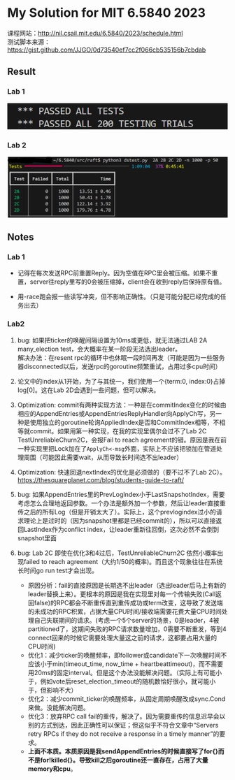 # My Solution for MIT 6.5840 2023
课程网站：http://nil.csail.mit.edu/6.5840/2023/schedule.html  
测试脚本来源：https://gist.github.com/JJGO/0d73540ef7cc2f066cb535156b7cbdab 
## Result
### Lab 1
![Lab1_test_result](picture/lab1_result.png)
### Lab 2
![Lab2_test_result](picture/lab2_result.png)

## Notes
### Lab 1
+ 记得在每次发送RPC前重置Reply。因为空值在RPC里会被压缩。如果不重置，server往reply里写的0会被压缩掉，client会在收到reply后保持原有值。

+ 用-race跑会报一些读写冲突，但不影响正确性。（只是可能分配已经完成的任务出去）

### Lab2
1. bug: 如果把ticker的唤醒间隔设置为10ms或更低，就无法通过LAB 2A many_election test，会大概率在某一阶段无法选出leader。  
解决办法：在resent rpc的循环中也休眠一段时间再发（可能是因为一些服务器disconnected以后，发送rpc的goroutine频繁重试，占用过多cpu时间）
2. 论文中的index从1开始，为了与其统一，我们使用一个{term:0, index:0}占掉log[0]。这在Lab 2D会遇到一些问题，但可以解决。
3. Optimization: commit有两种实现方法：一种是在commitIndex变化的时候由相应的AppendEntries或AppendEntriesReplyHandler向ApplyCh写，另一种是使用独立的goroutine轮询AppliedIndex是否和CommitIndex相等，不相等就commit。如果用第一种实现，在我的实现里偶尔会过不了Lab 2C TestUnreliableChurn2C，会报Fail to reach agreement的错。原因是我在前一种实现里把Lock加在了``ApplyCh<-msg``外面，实际上不应该把锁加在管道处理周围（可能因此需要wait，从而导致长时间选不出leader）
4. Optimization: 快速回退nextIndex的优化是必须做的（要不过不了Lab 2C）。https://thesquareplanet.com/blog/students-guide-to-raft/
5. bug: 如果AppendEntries里的PrevLogIndex小于LastSnapshotIndex，需要考虑怎么合理地返回参数。一个办法是额外加一个参数，然后让leader直接重传之后的所有Log（但是开销太大了）。实际上，这个prevlogindex过小的请求理论上是过时的（因为snapshot里都是已经commit的），所以可以直接返回LastIndex作为conflict index，让leader重新往回倒，这次必然不会倒到snapshot里面
6. bug: Lab 2C 即使在优化3和4过后，TestUnreliableChurn2C 依然小概率出现failed to reach agreement（大约1/50的概率)。而且这个现象往往在系统长时间go run test才会出现。

    + 原因分析：fail的直接原因是长期选不出leader（选出leader后马上有新的leader替换上来）。更根本的原因是我在实现里对每一个传输失败(Call返回false)的RPC都会不断重传直到重传成功或term改变，这导致了发送端的未成功的RPC积累，占据大量CPU时间/接收端需要花费大量CPU时间处理自己失联期间的请求。(考虑一个5个server的场景，0是leader，4被partitioned了，这期间失败的RPC请求数量增加，0需要不断重发，等到4 connect回来的时候它需要处理大量这之前的请求，这都要占用大量的CPU时间)
    + 优化1：减少ticker的唤醒频率，即follower或candidate下一次唤醒时间不应该小于min(timeout_time, now_time + heartbeattimeout)，而不需要用20ms的固定interval。但是这个办法没能解决问题。（实际上有可能小于，例如vote后reset_election_timeout的随机数恰好很小，就可能小于，但影响不大）
    + 优化2：减少commit_ticker的唤醒频率，从固定周期唤醒改成sync.Cond来做。没能解决问题。
    + 优化3：放弃RPC call fail的重传，解决了。因为需要重传的信息迟早会以别的方式到达，因此正确性可以保证；但这似乎不符合文章中“Servers retry RPCs if they do not receive a response in a timely manner”的要求。
    + **上面不本质。本质原因是我sendAppendEntries的时候直接写了for{}而不是for!killed{}。导致kill之后goroutine还一直存在，占用了大量memory和cpu**。